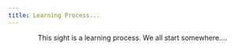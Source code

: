 ```yaml
---
title: Learning Process...
---
```

<html> 
  <title> Flight School </title>
<head>
  
</head>
<body>
<center>
  <p>
    This sight is a learning process. We all start somewhere....
  </p>
</center>
  
</body>

  
</html>
